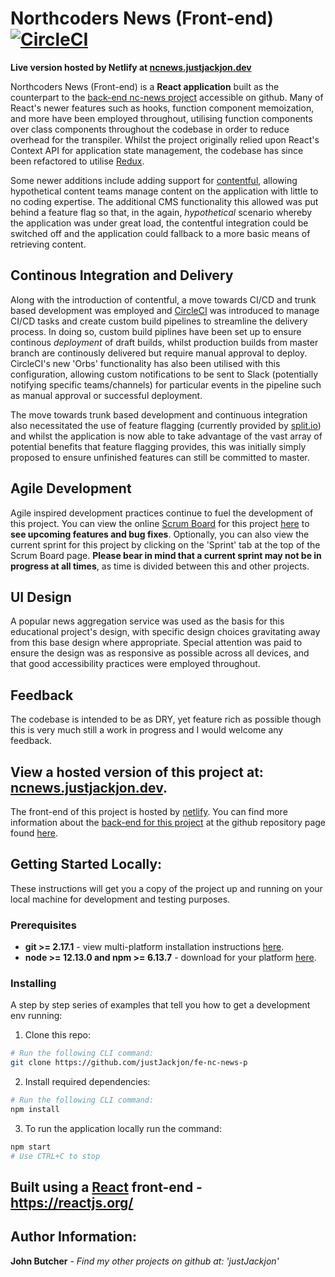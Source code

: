 # **Northcoders News (Front-end)** [![CircleCI](https://circleci.com/gh/justJackjon/fe-nc-news-p/tree/master.svg?style=svg)](https://circleci.com/gh/justJackjon/fe-nc-news-p/tree/master)

**Live version hosted by Netlify at [ncnews.justjackjon.dev](https://ncnews.justjackjon.dev/)**

Northcoders News (Front-end) is a **React application** built as the counterpart to the [back-end nc-news project](https://github.com/justJackjon/be-nc-news) accessible on github. Many of React's newer features such as hooks, function component memoization, and more have been employed throughout, utilising function components over class components throughout the codebase in order to reduce overhead for the transpiler. Whilst the project originally relied upon React's Context API for application state management, the codebase has since been refactored to utilise [Redux](https://redux.js.org/).

Some newer additions include adding support for [contentful](https://www.contentful.com/), allowing hypothetical content teams manage content on the application with little to no coding expertise. The additional CMS functionality this allowed was put behind a feature flag so that, in the again, *hypothetical* scenario whereby the application was under great load, the contentful integration could be switched off and the application could fallback to a more basic means of retrieving content.

## Continous Integration and Delivery

Along with the introduction of contentful, a move towards CI/CD and trunk based development was employed and [CircleCI](https://circleci.com/) was introduced to manage CI/CD tasks and create custom build pipelines to streamline the delivery process. In doing so, custom build piplines have been set up to ensure continous *deployment* of draft builds, whilst production builds from master branch are continously delivered but require manual approval to deploy. CircleCI's new 'Orbs' functionality has also been utilised with this configuration, allowing custom notifications to be sent to Slack (potentially notifying specific teams/channels) for particular events in the pipeline such as manual approval or successful deployment.

The move towards trunk based development and continuous integration also necessitated the use of feature flagging (currently provided by [split.io](https://www.split.io/)) and whilst the application is now able to take advantage of the vast array of potential benefits that feature flagging provides, this was initially simply proposed to ensure unfinished features can still be committed to master.

## Agile Development

Agile inspired development practices continue to fuel the development of this project. You can view the online [Scrum Board](https://ora.pm/project/197576/kanban) for this project [here](https://ora.pm/project/197576/kanban) to **see upcoming features and bug fixes**. Optionally, you can also view the current sprint for this project by clicking on the 'Sprint' tab at the top of the Scrum Board page. **Please bear in mind that a current sprint may not be in progress at all times**, as time is divided between this and other projects.

## UI Design

A popular news aggregation service was used as the basis for this educational project's design, with specific design choices gravitating away from this base design where appropriate. Special attention was paid to ensure the design was as responsive as possible across all devices, and that good accessibility practices were employed throughout.

## Feedback

The codebase is intended to be as DRY, yet feature rich as possible though this is very much still a work in progress and I would welcome any feedback.

## View a hosted version of this project at: [ncnews.justjackjon.dev](https://ncnews.justjackjon.dev/).

The front-end of this project is hosted by [netlify](https://www.netlify.com/). You can find more information about the [back-end for this project](https://github.com/justJackjon/be-nc-news) at the github repository page found [here](https://github.com/justJackjon/be-nc-news).

## Getting Started Locally:

These instructions will get you a copy of the project up and running on your local machine for development and testing purposes.

### Prerequisites

- **git >= 2.17.1** - view multi-platform installation instructions [here](https://git-scm.com/book/en/v2/Getting-Started-Installing-Git).
- **node >= 12.13.0 and npm >= 6.13.7** - download for your platform [here](https://nodejs.org/en/download/).

### Installing

A step by step series of examples that tell you how to get a development env running:

1. Clone this repo:

```bash
# Run the following CLI command:
git clone https://github.com/justJackjon/fe-nc-news-p
```

2. Install required dependencies:

```bash
# Run the following CLI command:
npm install
```

3. To run the application locally run the command:

```bash
npm start
# Use CTRL+C to stop
```

## Built using a [React](https://reactjs.org/) front-end - https://reactjs.org/

## Author Information:

**John Butcher** - _Find my other projects on github at: 'justJackjon'_
